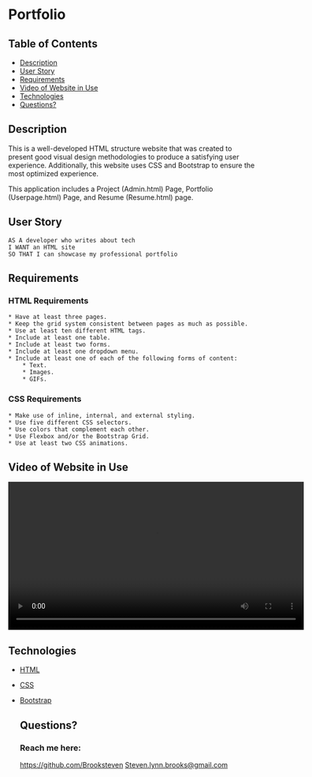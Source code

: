 # Portfolio


## Table of Contents
  * [Description](#description)
  * [User Story](#user-story)
  * [Requirements](#requirements)
  * [Video of Website in Use](#video-of-website-in-use)
  * [Technologies](#technologies)
  * [Questions?](#questions)


## Description
  This is a well-developed HTML structure website that was created to present good visual design methodologies to produce a satisfying user experience. Additionally, this website uses CSS and Bootstrap to ensure the most optimized experience.

  This application includes a Project (Admin.html) Page, Portfolio (Userpage.html) Page, and Resume (Resume.html) page.

## User Story
    AS A developer who writes about tech
    I WANT an HTML site
    SO THAT I can showcase my professional portfolio

## Requirements
  ### HTML Requirements
    * Have at least three pages.
    * Keep the grid system consistent between pages as much as possible.
    * Use at least ten different HTML tags.
    * Include at least one table.
    * Include at least two forms.
    * Include at least one dropdown menu.
    * Include at least one of each of the following forms of content: 
        * Text.
        * Images.
        * GIFs.
  ### CSS Requirements
    * Make use of inline, internal, and external styling.
    * Use five different CSS selectors.
    * Use colors that complement each other.
    * Use Flexbox and/or the Bootstrap Grid.
    * Use at least two CSS animations.

## Video of Website in Use

<video width="600" controls>
  <source src="https://drive.google.com/file/d/1ZiWrTdKN-ezIUm-LoqW5wYhKPXnjKMDb/preview" type="video/webm">
</video>




## Technologies
* [HTML](https://html.com/)
* [CSS](https://developer.mozilla.org/en-US/docs/Web/CSS)
* [Bootstrap](https://getbootstrap.com/)
 

  ## Questions?
  ### Reach me here: 
  https://github.com/Brooksteven
  Steven.lynn.brooks@gmail.com

